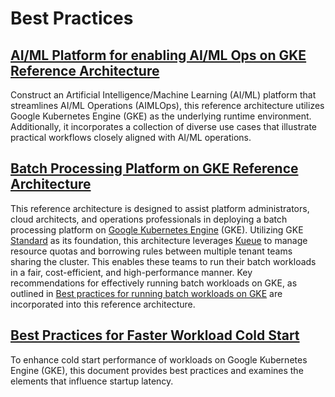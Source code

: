 # Best Practices

## [AI/ML Platform for enabling AI/ML Ops on GKE Reference Architecture](best-practices/ml-platform)

Construct an Artificial Intelligence/Machine Learning (AI/ML) platform that streamlines AI/ML Operations (AIMLOps), this reference architecture utilizes Google Kubernetes Engine (GKE) as the underlying runtime environment. Additionally, it incorporates a collection of diverse use cases that illustrate practical workflows closely aligned with AI/ML operations.

## [Batch Processing Platform on GKE Reference Architecture](best-practices/gke-batch-refarch)

This reference architecture is designed to assist platform administrators, cloud architects, and operations professionals in deploying a batch processing platform on [Google Kubernetes Engine](https://cloud.google.com/kubernetes-engine/docs/concepts/kubernetes-engine-overview) (GKE). Utilizing GKE [Standard](https://cloud.google.com/kubernetes-engine/docs/concepts/cluster-architecture#nodes) as its foundation, this architecture leverages [Kueue](https://kueue.sigs.k8s.io/) to manage resource quotas and borrowing rules between multiple tenant teams sharing the cluster. This enables these teams to run their batch workloads in a fair, cost-efficient, and high-performance manner. Key recommendations for effectively running batch workloads on GKE, as outlined in [Best practices for running batch workloads on GKE](https://cloud.google.com/kubernetes-engine/docs/best-practices/batch-platform-on-gke) are incorporated into this reference architecture.

## [Best Practices for Faster Workload Cold Start](best-practices/startup-latency.md)

To enhance cold start performance of workloads on Google Kubernetes Engine (GKE), this document provides best practices and examines the elements that influence startup latency.
